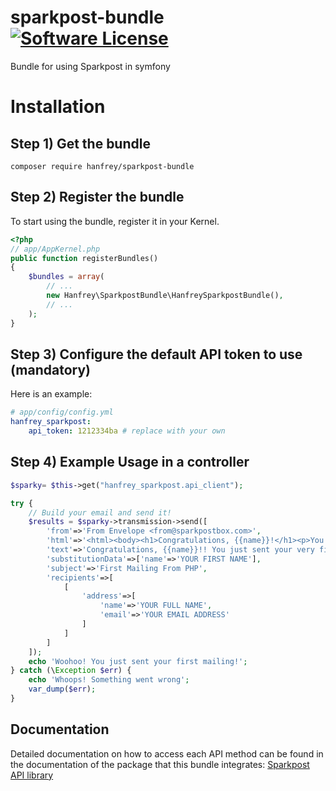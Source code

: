 # sparkpost-bundle [![Software License](https://img.shields.io/badge/license-MIT-brightgreen.svg?style=flat-square)](https://github.com/Hanfrey/sparkpost-bundle/blob/master/LICENSE)

Bundle for using Sparkpost in symfony
# Installation

## Step 1) Get the bundle

 

    composer require hanfrey/sparkpost-bundle


## Step 2) Register the bundle

To start using the bundle, register it in your Kernel.

``` php
<?php
// app/AppKernel.php
public function registerBundles()
{
    $bundles = array(
        // ...
        new Hanfrey\SparkpostBundle\HanfreySparkpostBundle(),
        // ...
    );
}
```

## Step 3) Configure the default API token to use (mandatory)


Here is an example:
```yaml
# app/config/config.yml
hanfrey_sparkpost:
    api_token: 1212334ba # replace with your own
```

## Step 4) Example Usage in a controller

```php
$sparky= $this->get("hanfrey_sparkpost.api_client");

try {
    // Build your email and send it!
    $results = $sparky->transmission->send([
        'from'=>'From Envelope <from@sparkpostbox.com>',
        'html'=>'<html><body><h1>Congratulations, {{name}}!</h1><p>You just sent your very first mailing!</p></body></html>',
        'text'=>'Congratulations, {{name}}!! You just sent your very first mailing!',
        'substitutionData'=>['name'=>'YOUR FIRST NAME'],
        'subject'=>'First Mailing From PHP',
        'recipients'=>[
            [
                'address'=>[
                    'name'=>'YOUR FULL NAME',
                    'email'=>'YOUR EMAIL ADDRESS'
                ]
            ]
        ]
    ]);
    echo 'Woohoo! You just sent your first mailing!';
} catch (\Exception $err) {
    echo 'Whoops! Something went wrong';
    var_dump($err);
}
```

## Documentation

Detailed documentation on how to access each API method can be found in the documentation of the package that this bundle integrates: [Sparkpost API library](https://github.com/SparkPost/php-sparkpost/blob/master/README.md)
